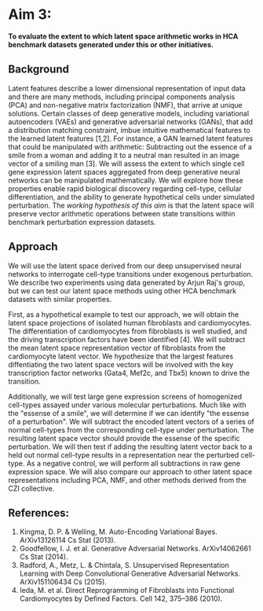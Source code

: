 # Aim 3:

**To evaluate the extent to which latent space arithmetic works in HCA benchmark datasets generated under this or other initiatives.**

## Background

Latent features describe a lower dimensional representation of input data and there are many methods, including principal components analysis (PCA) and non-negative matrix factorization (NMF), that arrive at unique solutions.
Certain classes of deep generative models, including variational autoencoders (VAEs) and generative adversarial networks (GANs), that add a distribution matching constraint, imbue intuitive mathematical features to the learned latent features [1,2].
For instance, a GAN learned latent features that could be manipulated with arithmetic: Subtracting out the essence of a smile from a woman and adding it to a neutral man resulted in an image vector of a smiling man [3].
We will assess the extent to which single cell gene expression latent spaces aggregated from deep generative neural networks can be manipulated mathematically.
We will explore how these properties enable rapid biological discovery regarding cell-type, cellular differentiation, and the ability to generate hypothetical cells under simulated perturbation.
The _working hypothesis of this aim_ is that the latent space will preserve vector arithmetic operations between state transitions within benchmark perturbation expression datasets. 

## Approach

We will use the latent space derived from our deep unsupervised neural networks to interrogate cell-type transitions under exogenous perturbation.
We describe two experiments using data generated by Arjun Raj's group, but we can test our latent space methods using other HCA benchmark datasets with similar properties.

First, as a hypothetical example to test our approach, we will obtain the latent space projections of isolated human fibroblasts and cardiomyocytes.
The differentiation of cardiomyocytes from fibroblasts is well studied, and the driving transcription factors have been identified [4].
We will subtract the mean latent space representation vector of fibroblasts from the cardiomyocyte latent vector.
We hypothesize that the largest features diffentiating the two latent space vectors will be involved with the key transcription factor networks (Gata4, Mef2c, and Tbx5) known to drive the transition.

Additionally, we will test large gene expression screens of homogenized cell-types assayed under various molecular perturbations.
Much like with the "essense of a smile", we will determine if we can identify "the essense of a perturbation".
We will subtract the encoded latent vectors of a series of normal cell-types from the corresponding cell-type under perturbation.
The resulting latent space vector should provide the essense of the specific perturbation.
We will then test if adding the resulting latent vector back to a held out normal cell-type results in a representation near the perturbed cell-type.
As a negative control, we will perform all subtractions in raw gene expression space.
We will also compare our approach to other latent space representations including PCA, NMF, and other methods derived from the CZI collective.

## References:

1.	Kingma, D. P. & Welling, M. Auto-Encoding Variational Bayes. ArXiv13126114 Cs Stat (2013).
2.	Goodfellow, I. J. et al. Generative Adversarial Networks. ArXiv14062661 Cs Stat (2014).
3.	Radford, A., Metz, L. & Chintala, S. Unsupervised Representation Learning with Deep Convolutional Generative Adversarial Networks. ArXiv151106434 Cs (2015).
4.  Ieda, M. et al. Direct Reprogramming of Fibroblasts into Functional Cardiomyocytes by Defined Factors. Cell 142, 375–386 (2010).
